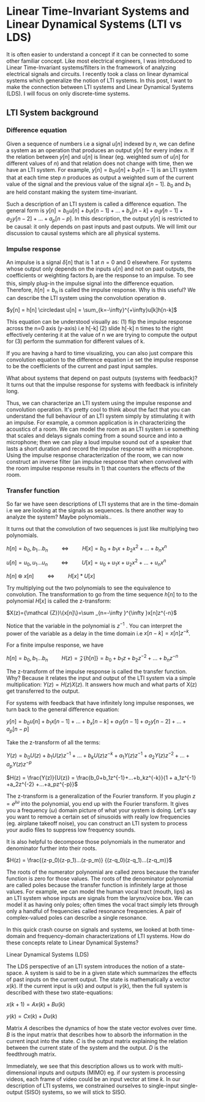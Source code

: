 # Linear Time-Invariant Systems and Linear Dynamical Systems (LTI vs LDS)

It is often easier to understand a concept if it can be connected to some other familiar concept. Like most electrical engineers, I was introduced to Linear Time-Invariant systems/filters in the framework of analyzing electrical signals and circuits. I recently took a class on linear dynamical systems which generalize the notion of LTI systems. In this post, I want to make the connection between LTI systems and Linear Dynamical Systems (LDS). I will focus on only discrete-time systems.

## LTI System background

### Difference equation
Given a sequence of numbers i.e a signal $u[n]$ indexed by $n$, we can define a system as an operation that produces an output $y[n]$ for every index $n$.  If the relation between $y[n]$ and $u[n]$ is linear (eg. weighted sum of $u[n]$ for different values of $n$) and that relation does not change with time, then we have an LTI system. For example, $y[n] = b_0u[n] +b_1x[n-1]$ is an LTI system that at each time step $n$ produces as output a weighted sum of the current value of the signal and the previous value of the signal $x[n-1]$. $b_0$ and $b_1$ are held constant making the system time-invariant. 

Such a description of an LTI system is called a difference equation. The general form is $y[n] = b_0u[n]+b_1x[n-1]+...+b_x[n-k] + a_1y[n-1] +a_2y[n-2] +...+a_p[n-p]$. In this description, the output $y[n]$ is restricted to be causal: it only depends on past inputs and past outputs. We will limit our discussion to causal systems which are all physical systems. 


### Impulse response
An impulse is a signal $\delta[n]$ that is $1$ at $n=0$ and $0$ elsewhere. For systems whose output only depends on the inputs $u[n]$ and not on past outputs, the coefficients or weighting factors $b_i$ are the response to an impulse. To see this, simply plug-in the impulse signal into the difference equation. Therefore, $h[n] = b_n$  is called the impulse response. Why is this useful? We can describe the LTI system using the convolution operation $\circledast$. 

$y[n] = h[n] \circledast u[n] = \sum_{k=-\infty}^{+\infty}u[k]h[n-k]$

This equation can be understood visually as: (1) flip the impulse response across the n=0 axis (y-axis) i.e h[-k] (2) slide h[-k] n times to the right effectively centering it at the value of n we are trying to compute the output for (3) perform the summation for different values of k. 

If you are having a hard to time visualizing, you can also just compare this convolution equation to the difference equation i.e set the impulse response to be the coefficients of the current and past input samples. 

What about systems that depend on past outputs (systems with feedback)? It turns out that the impulse response for systems with feedback is infinitely long. 

Thus, we can characterize an LTI system using the impulse response and convolution operation. It's pretty cool to think about the fact that you can understand the full behaviour of an LTI system simply by stimulating it with an impulse. For example, a common application is in characterizing the acoustics of a room. We can model the room as an LTI system i.e something that scales and delays signals coming from a sound source and into a microphone; then we can play a loud impulse sound out of a speaker that lasts a short duration and record the impulse response with a microphone. Using the impulse response characterization of the room, we can now construct an inverse filter (an impulse response that when convolved with the room impulse response results in $1$) that counters the effects of the room. 


### Transfer function

So far we have seen descriptions of LTI systems that are in the time-domain i.e we are looking at the signals as sequences. Is there another way to analyze the system? Maybe polynomials..

It turns out that the convolution of two sequences is just like multiplying two polynomials. 

$h[n] = b_0, b_1...b_n \hspace{1cm}  \Leftrightarrow  \hspace{1cm} H[x] = b_0 + b_1x + b_2x^2+...+b_nx^n$

$u[n] = u_0, u_1...u_n \hspace{1cm} \Leftrightarrow \hspace{1cm} U[x] = u_0 + u_1x + u_2x^2+...+u_nx^n$

$h[n] \circledast x[n] \hspace{1cm} \Leftrightarrow \hspace{1cm} H[x] * U[x]$

Try multiplying out the two polynomials to see the equivalence to convolution. The transformation to go from the time sequence $h[n]$ to to the polynomial  $H[x]$ is called the z-transform:

 $X(z)={\mathcal {Z}}\{x[n]\}=\sum _{n=-\infty }^{\infty }x[n]z^{-n}$

Notice that the variable in the polynomial is $z^{-1}$ . You can interpret the power of the variable as a delay in the time domain i.e $x[n-k] = x[n]z^{-k}$.

For a finite impulse response, we have

$h[n] = b_0, b_1...b_n \hspace{1cm} H(z) = {\mathcal {Z}}\{h[n]\} = b_0 + b_1z + b_2z^{-2}+...+b_nz^{-n}$

The z-transform of the impulse response is called the transfer function. Why? Because it relates the input and output of the LTI system via a simple multiplication: $Y(z) = H(z)X(z)$. It answers how much and what parts of X(z) get transferred to the output.

For systems with feedback that have infinitely long impulse responses, we turn back to the general difference equation:

$y[n] = b_0u[n]+b_1x[n-1]+...+b_x[n-k] + a_1y[n-1] +a_2y[n-2] +...+a_p[n-p]$

Take the z-transform of all the terms:

$Y(z) = b_0U(z)+b_1U(z)z^{-1}+...+b_kU(z)z^{-k} + a_1Y(z)z^{-1} +a_2Y(z)z^{-2} +...+a_pY(z)z^{-p}$

$H(z) = \frac{Y(z)}{U(z)} = \frac{b_0+b_1z^{-1}+...+b_kz^{-k}}{1 + a_1z^{-1} +a_2z^{-2} +...+a_pz^{-p}}$

The z-transform is a generalization of the Fourier transform. If you plugin $z = e^{j\omega}$ into the polynomial, you end up with the Fourier transform. It gives you a frequency ($\omega$) domain picture of what your system is doing. Let's say you want to remove a certain set of sinusoids with really low frequencies (eg. airplane takeoff noise), you can construct an LTI system to process your audio files to suppress low frequency sounds.

It is also helpful to decompose those polynomials in the numerator and denominator further into their roots. 

$H(z) = \frac{(z-p_0)(z-p_1)...(z-p_m)} {(z-q_0)(z-q_1)...(z-q_m)}$

The roots of the numerator polynomial are called zeros because the transfer function is zero for those values. The roots of the denominator polynomial are called poles because the transfer function is infinitely large at those values. For example, we can model the human vocal tract (mouth, lips) as an LTI system whose inputs are signals from the larynx/voice box. We can model it as having only poles; often times the vocal tract simply lets through only a handful of frequencies called resonance frequencies. A pair of complex-valued poles can describe a single resonance.

In this quick crash course on signals and systems, we looked at both time-domain and frequency-domain characterizations of LTI systems. How do these concepts relate to Linear Dynamical Systems?

Linear Dynamical Systems (LDS)

The LDS perspective of an LTI system introduces the notion of a state-space. A system is said to be in a given state which summarizes the effects of past inputs on the current output. The state is mathematically a vector $x(k)$. If the current input is $u(k)$ and output is $y(k)$, then the full system is described with these two state-equations:

$x(k+1) = Ax(k) + Bu(k)$

$y(k) = Cx(k) + Du(k)$

Matrix $A$ describes the dynamics of how the state vector evolves over time. $B$ is the input matrix that describes how to absorb the information in the current input into the state. $C$ is the output matrix explaining the relation between the current state of the system and the output. $D$ is the feedthrough matrix. 

Immediately, we see that this description allows us to work with multi-dimensional inputs and outputs (MIMO) eg. if our system is processing videos, each frame of video could be an input vector at time $k$. In our description of LTI systems, we constrained ourselves to single-input single-output (SISO) systems, so we will stick to SISO. 

